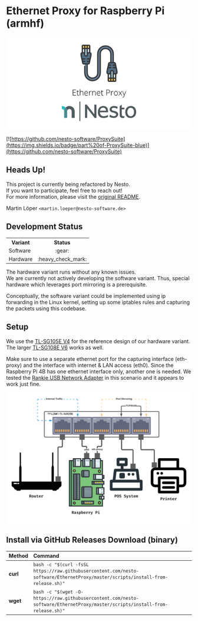 Ethernet Proxy for Raspberry Pi (armhf)   
========

<p align="center">
  <img src=".github/imgs/project_logo.png">
</p>

[![https://github.com/nesto-software/ProxySuite](https://img.shields.io/badge/part%20of-ProxySuite-blue)](https://github.com/nesto-software/ProxySuite)


Heads Up!
------
This project is currently being refactored by Nesto.   
If you want to participate, feel free to reach out!   
For more information, please visit the [original README](./README.tcpflow.md).

Martin Löper `<martin.loeper@nesto-software.de>`

Development Status
------
<table>

  <tr><th>Variant</th><th>Status</th></tr>
  <tr><td>Software</td><td align="center">:gear:</td></tr>
  <tr><td>Hardware</td><td align="center">:heavy_check_mark:</td></tr>

</table>

The hardware variant runs without any known issues.   
We are currently not actively developing the software variant.
Thus, special hardware which leverages port mirroring is a prerequisite.

Conceptually, the software variant could be implemented using ip forwarding in the Linux kernel, setting up some iptables rules and capturing the packets using this codebase.

Setup
-------

We use the [TL-SG105E V4](https://www.tp-link.com/us/business-networking/easy-smart-switch/tl-sg105e/) for the reference design of our hardware variant. The larger [TL-SG108E V6](https://www.tp-link.com/us/business-networking/easy-smart-switch/tl-sg108e/) works as well.

Make sure to use a separate ethernet port for the capturing interface (eth-proxy) and the interface with internet & LAN access (eth0).
Since the Raspberry Pi 4B has one ethernet interface only, another one is needed. We tested the [Rankie USB Network Adapter](https://www.ijetech.com/product/usb-network-adapter-6421.html/) in this scenario and it appears to work just fine.
<!-- Start tcpflow as follows in order to capture printer traffic over AppSocket/JetDirect: `` -->

<img src=".github/imgs/setup.png">

Install via GitHub Releases Download (binary)
---------------------------------------------

| Method    | Command                                                                                           |
|:----------|:--------------------------------------------------------------------------------------------------|
| **curl**  | `bash -c "$(curl -fsSL https://raw.githubusercontent.com/nesto-software/EthernetProxy/master/scripts/install-from-release.sh)"` |
| **wget**  | `bash -c "$(wget -O- https://raw.githubusercontent.com/nesto-software/EthernetProxy/master/scripts/install-from-release.sh)"`   |
